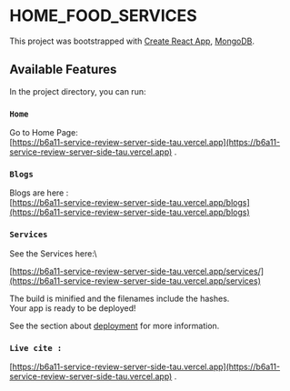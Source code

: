 # HOME_FOOD_SERVICES

This project was bootstrapped with [Create React App](https://github.com/facebook/create-react-app), [MongoDB](https://www.mongodb.com/atlas).

## Available Features

In the project directory, you can run:

### `Home`

Go to Home Page:\
 [https://b6a11-service-review-server-side-tau.vercel.app](https://b6a11-service-review-server-side-tau.vercel.app) .



### `Blogs`
Blogs are here :\
[https://b6a11-service-review-server-side-tau.vercel.app/blogs](https://b6a11-service-review-server-side-tau.vercel.app/blogs)

### `Services`

See the Services here:\

[https://b6a11-service-review-server-side-tau.vercel.app/services/](https://b6a11-service-review-server-side-tau.vercel.app/services)

The build is minified and the filenames include the hashes.\
Your app is ready to be deployed!

See the section about [deployment](https://facebook.github.io/create-react-app/docs/deployment) for more information.

### `Live cite :`

[https://b6a11-service-review-server-side-tau.vercel.app](https://b6a11-service-review-server-side-tau.vercel.app) .
